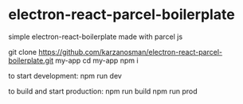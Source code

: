 # electron-react-parcel-boilerplate
simple electron-react-boilerplate made with parcel js


git clone https://github.com/karzanosman/electron-react-parcel-boilerplate.git my-app
cd my-app
npm i

to start development:
npm run dev 

to build and start production:
npm run build
npm run prod
